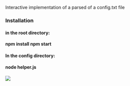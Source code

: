 
Interactive implementation of a parsed of a config.txt file 
<div>
  <h3>Installation </h3>
    <h4> in the root directory:</h4>
   <strong> npm install </strong>
   <strong> npm start </strong>
</div>
<div>
  <h4> In the config directory:<h4>
 <strong> node helper.js </strong>
  </div>

 

![](https://j.gifs.com/q71KBD.gif)


